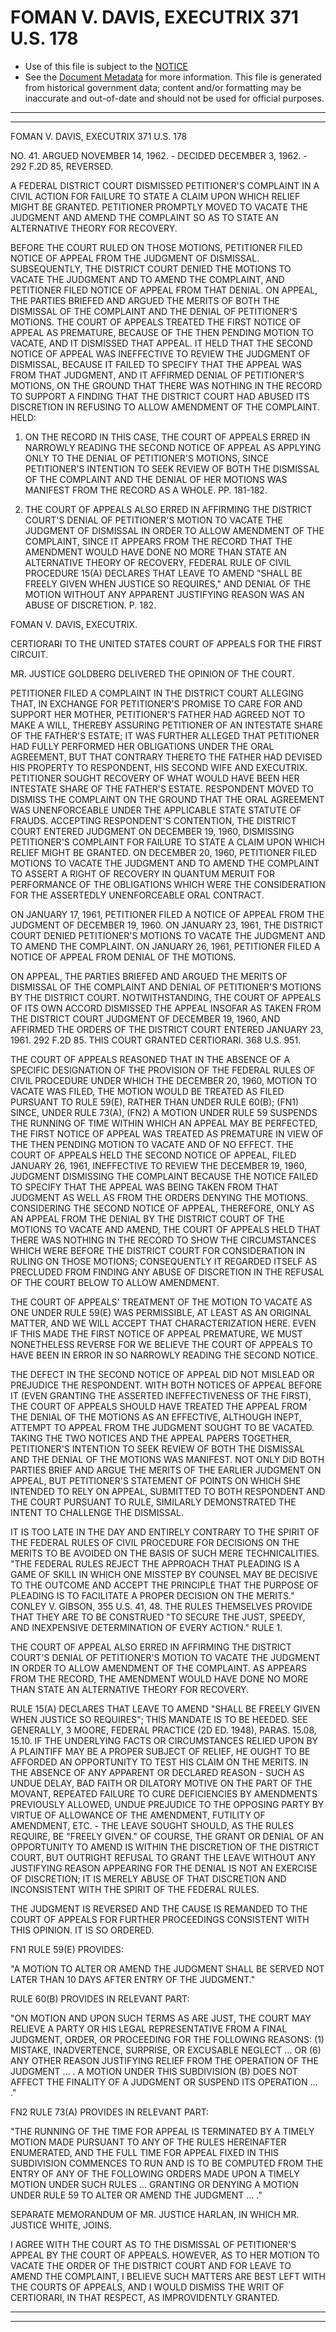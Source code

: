 ---
---

# FOMAN V. DAVIS, EXECUTRIX 371 U.S. 178

* Use of this file is subject to the [NOTICE](https://github.com/publicdocs/notice/blob/master/NOTICE)
* See the [Document Metadata](../../../) for more information.
  This file is generated from historical government data; content and/or formatting may be inaccurate and out-of-date and should not be used for official purposes.

----------
----------

FOMAN V. DAVIS, EXECUTRIX 371 U.S. 178

NO. 41.  ARGUED NOVEMBER 14, 1962.  - DECIDED DECEMBER 3, 1962.  - 292 F.2D 85, REVERSED.

A FEDERAL DISTRICT COURT DISMISSED PETITIONER'S COMPLAINT IN A CIVIL ACTION FOR FAILURE TO STATE A CLAIM UPON WHICH RELIEF MIGHT BE GRANTED.  PETITIONER PROMPTLY MOVED TO VACATE THE JUDGMENT AND AMEND THE COMPLAINT SO AS TO STATE AN ALTERNATIVE THEORY FOR RECOVERY.

BEFORE THE COURT RULED ON THOSE MOTIONS, PETITIONER FILED NOTICE OF APPEAL FROM THE JUDGMENT OF DISMISSAL.  SUBSEQUENTLY, THE DISTRICT COURT DENIED THE MOTIONS TO VACATE THE JUDGMENT AND TO AMEND THE COMPLAINT, AND PETITIONER FILED NOTICE OF APPEAL FROM THAT DENIAL.  ON APPEAL, THE PARTIES BRIEFED AND ARGUED THE MERITS OF BOTH THE DISMISSAL OF THE COMPLAINT AND THE DENIAL OF PETITIONER'S MOTIONS.  THE COURT OF APPEALS TREATED THE FIRST NOTICE OF APPEAL AS PREMATURE, BECAUSE OF THE THEN PENDING MOTION TO VACATE, AND IT DISMISSED THAT APPEAL.  IT HELD THAT THE SECOND NOTICE OF APPEAL WAS INEFFECTIVE TO REVIEW THE JUDGMENT OF DISMISSAL, BECAUSE IT FAILED TO SPECIFY THAT THE APPEAL WAS FROM THAT JUDGMENT, AND IT AFFIRMED DENIAL OF PETITIONER'S MOTIONS, ON THE GROUND THAT THERE WAS NOTHING IN THE RECORD TO SUPPORT A FINDING THAT THE DISTRICT COURT HAD ABUSED ITS DISCRETION IN REFUSING TO ALLOW AMENDMENT OF THE COMPLAINT.  HELD:

1.  ON THE RECORD IN THIS CASE, THE COURT OF APPEALS ERRED IN NARROWLY READING THE SECOND NOTICE OF APPEAL AS APPLYING ONLY TO THE DENIAL OF PETITIONER'S MOTIONS, SINCE PETITIONER'S INTENTION TO SEEK REVIEW OF BOTH THE DISMISSAL OF THE COMPLAINT AND THE DENIAL OF HER MOTIONS WAS MANIFEST FROM THE RECORD AS A WHOLE.  PP. 181-182.

2.  THE COURT OF APPEALS ALSO ERRED IN AFFIRMING THE DISTRICT COURT'S DENIAL OF PETITIONER'S MOTION TO VACATE THE JUDGMENT OF DISMISSAL IN ORDER TO ALLOW AMENDMENT OF THE COMPLAINT, SINCE IT APPEARS FROM THE RECORD THAT THE AMENDMENT WOULD HAVE DONE NO MORE THAN STATE AN ALTERNATIVE THEORY OF RECOVERY, FEDERAL RULE OF CIVIL PROCEDURE 15(A) DECLARES THAT LEAVE TO AMEND "SHALL BE FREELY GIVEN WHEN JUSTICE SO REQUIRES," AND DENIAL OF THE MOTION WITHOUT ANY APPARENT JUSTIFYING REASON WAS AN ABUSE OF DISCRETION.  P. 182.

FOMAN V. DAVIS, EXECUTRIX.

CERTIORARI TO THE UNITED STATES COURT OF APPEALS FOR THE FIRST CIRCUIT.

MR. JUSTICE GOLDBERG DELIVERED THE OPINION OF THE COURT.

PETITIONER FILED A COMPLAINT IN THE DISTRICT COURT ALLEGING THAT, IN EXCHANGE FOR PETITIONER'S PROMISE TO CARE FOR AND SUPPORT HER MOTHER, PETITIONER'S FATHER HAD AGREED NOT TO MAKE A WILL, THEREBY ASSURING PETITIONER OF AN INTESTATE SHARE OF THE FATHER'S ESTATE; IT WAS FURTHER ALLEGED THAT PETITIONER HAD FULLY PERFORMED HER OBLIGATIONS UNDER THE ORAL AGREEMENT, BUT THAT CONTRARY THERETO THE FATHER HAD DEVISED HIS PROPERTY TO RESPONDENT, HIS SECOND WIFE AND EXECUTRIX.  PETITIONER SOUGHT RECOVERY OF WHAT WOULD HAVE BEEN HER INTESTATE SHARE OF THE FATHER'S ESTATE.  RESPONDENT MOVED TO DISMISS THE COMPLAINT ON THE GROUND THAT THE ORAL AGREEMENT WAS UNENFORCEABLE UNDER THE APPLICABLE STATE STATUTE OF FRAUDS.  ACCEPTING RESPONDENT'S CONTENTION, THE DISTRICT COURT ENTERED JUDGMENT ON DECEMBER 19, 1960, DISMISSING PETITIONER'S COMPLAINT FOR FAILURE TO STATE A CLAIM UPON WHICH RELIEF MIGHT BE GRANTED.  ON DECEMBER 20, 1960, PETITIONER FILED MOTIONS TO VACATE THE JUDGMENT AND TO AMEND THE COMPLAINT TO ASSERT A RIGHT OF RECOVERY IN QUANTUM MERUIT FOR PERFORMANCE OF THE OBLIGATIONS WHICH WERE THE CONSIDERATION FOR THE ASSERTEDLY UNENFORCEABLE ORAL CONTRACT.

ON JANUARY 17, 1961, PETITIONER FILED A NOTICE OF APPEAL FROM THE JUDGMENT OF DECEMBER 19, 1960.  ON JANUARY 23, 1961, THE DISTRICT COURT DENIED PETITIONER'S MOTIONS TO VACATE THE JUDGMENT AND TO AMEND THE COMPLAINT.  ON JANUARY 26, 1961, PETITIONER FILED A NOTICE OF APPEAL FROM DENIAL OF THE MOTIONS.

ON APPEAL, THE PARTIES BRIEFED AND ARGUED THE MERITS OF DISMISSAL OF THE COMPLAINT AND DENIAL OF PETITIONER'S MOTIONS BY THE DISTRICT COURT.  NOTWITHSTANDING, THE COURT OF APPEALS OF ITS OWN ACCORD DISMISSED THE APPEAL INSOFAR AS TAKEN FROM THE DISTRICT COURT JUDGMENT OF DECEMBER 19, 1960, AND AFFIRMED THE ORDERS OF THE DISTRICT COURT ENTERED JANUARY 23, 1961.  292 F.2D 85.  THIS COURT GRANTED CERTIORARI.  368 U.S. 951.

THE COURT OF APPEALS REASONED THAT IN THE ABSENCE OF A SPECIFIC DESIGNATION OF THE PROVISION OF THE FEDERAL RULES OF CIVIL PROCEDURE UNDER WHICH THE DECEMBER 20, 1960, MOTION TO VACATE WAS FILED, THE MOTION WOULD BE TREATED AS FILED PURSUANT TO RULE 59(E), RATHER THAN UNDER RULE 60(B); (FN1) SINCE, UNDER RULE 73(A), (FN2) A MOTION UNDER RULE 59 SUSPENDS THE RUNNING OF TIME WITHIN WHICH AN APPEAL MAY BE PERFECTED, THE FIRST NOTICE OF APPEAL WAS TREATED AS PREMATURE IN VIEW OF THE THEN PENDING MOTION TO VACATE AND OF NO EFFECT.  THE COURT OF APPEALS HELD THE SECOND NOTICE OF APPEAL, FILED JANUARY 26, 1961, INEFFECTIVE TO REVIEW THE DECEMBER 19, 1960, JUDGMENT DISMISSING THE COMPLAINT BECAUSE THE NOTICE FAILED TO SPECIFY THAT THE APPEAL WAS BEING TAKEN FROM THAT JUDGMENT AS WELL AS FROM THE ORDERS DENYING THE MOTIONS.  CONSIDERING THE SECOND NOTICE OF APPEAL, THEREFORE, ONLY AS AN APPEAL FROM THE DENIAL BY THE DISTRICT COURT OF THE MOTIONS TO VACATE AND AMEND, THE COURT OF APPEALS HELD THAT THERE WAS NOTHING IN THE RECORD TO SHOW THE CIRCUMSTANCES WHICH WERE BEFORE THE DISTRICT COURT FOR CONSIDERATION IN RULING ON THOSE MOTIONS; CONSEQUENTLY IT REGARDED ITSELF AS PRECLUDED FROM FINDING ANY ABUSE OF DISCRETION IN THE REFUSAL OF THE COURT BELOW TO ALLOW AMENDMENT.

THE COURT OF APPEALS' TREATMENT OF THE MOTION TO VACATE AS ONE UNDER RULE 59(E) WAS PERMISSIBLE, AT LEAST AS AN ORIGINAL MATTER, AND WE WILL ACCEPT THAT CHARACTERIZATION HERE.  EVEN IF THIS MADE THE FIRST NOTICE OF APPEAL PREMATURE, WE MUST NONETHELESS REVERSE FOR WE BELIEVE THE COURT OF APPEALS TO HAVE BEEN IN ERROR IN SO NARROWLY READING THE SECOND NOTICE.

THE DEFECT IN THE SECOND NOTICE OF APPEAL DID NOT MISLEAD OR PREJUDICE THE RESPONDENT.  WITH BOTH NOTICES OF APPEAL BEFORE IT (EVEN GRANTING THE ASSERTED INEFFECTIVENESS OF THE FIRST), THE COURT OF APPEALS SHOULD HAVE TREATED THE APPEAL FROM THE DENIAL OF THE MOTIONS AS AN EFFECTIVE, ALTHOUGH INEPT, ATTEMPT TO APPEAL FROM THE JUDGMENT SOUGHT TO BE VACATED.  TAKING THE TWO NOTICES AND THE APPEAL PAPERS TOGETHER, PETITIONER'S INTENTION TO SEEK REVIEW OF BOTH THE DISMISSAL AND THE DENIAL OF THE MOTIONS WAS MANIFEST.  NOT ONLY DID BOTH PARTIES BRIEF AND ARGUE THE MERITS OF THE EARLIER JUDGMENT ON APPEAL, BUT PETITIONER'S STATEMENT OF POINTS ON WHICH SHE INTENDED TO RELY ON APPEAL, SUBMITTED TO BOTH RESPONDENT AND THE COURT PURSUANT TO RULE, SIMILARLY DEMONSTRATED THE INTENT TO CHALLENGE THE DISMISSAL.

IT IS TOO LATE IN THE DAY AND ENTIRELY CONTRARY TO THE SPIRIT OF THE FEDERAL RULES OF CIVIL PROCEDURE FOR DECISIONS ON THE MERITS TO BE AVOIDED ON THE BASIS OF SUCH MERE TECHNICALITIES.  "THE FEDERAL RULES REJECT THE APPROACH THAT PLEADING IS A GAME OF SKILL IN WHICH ONE MISSTEP BY COUNSEL MAY BE DECISIVE TO THE OUTCOME AND ACCEPT THE PRINCIPLE THAT THE PURPOSE OF PLEADING IS TO FACILITATE A PROPER DECISION ON THE MERITS."  CONLEY V. GIBSON, 355 U.S. 41, 48.  THE RULES THEMSELVES PROVIDE THAT THEY ARE TO BE CONSTRUED "TO SECURE THE JUST, SPEEDY, AND INEXPENSIVE DETERMINATION OF EVERY ACTION."  RULE 1.

THE COURT OF APPEAL ALSO ERRED IN AFFIRMING THE DISTRICT COURT'S DENIAL OF PETITIONER'S MOTION TO VACATE THE JUDGMENT IN ORDER TO ALLOW AMENDMENT OF THE COMPLAINT.  AS APPEARS FROM THE RECORD, THE AMENDMENT WOULD HAVE DONE NO MORE THAN STATE AN ALTERNATIVE THEORY FOR RECOVERY.

RULE 15(A) DECLARES THAT LEAVE TO AMEND "SHALL BE FREELY GIVEN WHEN JUSTICE SO REQUIRES"; THIS MANDATE IS TO BE HEEDED.  SEE GENERALLY, 3 MOORE, FEDERAL PRACTICE (2D ED. 1948), PARAS. 15.08, 15.10.  IF THE UNDERLYING FACTS OR CIRCUMSTANCES RELIED UPON BY A PLAINTIFF MAY BE A PROPER SUBJECT OF RELIEF, HE OUGHT TO BE AFFORDED AN OPPORTUNITY TO TEST HIS CLAIM ON THE MERITS.  IN THE ABSENCE OF ANY APPARENT OR DECLARED REASON - SUCH AS UNDUE DELAY, BAD FAITH OR DILATORY MOTIVE ON THE PART OF THE MOVANT, REPEATED FAILURE TO CURE DEFICIENCIES BY AMENDMENTS PREVIOUSLY ALLOWED, UNDUE PREJUDICE TO THE OPPOSING PARTY BY VIRTUE OF ALLOWANCE OF THE AMENDMENT, FUTILITY OF AMENDMENT, ETC. - THE LEAVE SOUGHT SHOULD, AS THE RULES REQUIRE, BE "FREELY GIVEN."  OF COURSE, THE GRANT OR DENIAL OF AN OPPORTUNITY TO AMEND IS WITHIN THE DISCRETION OF THE DISTRICT COURT, BUT OUTRIGHT REFUSAL TO GRANT THE LEAVE WITHOUT ANY JUSTIFYING REASON APPEARING FOR THE DENIAL IS NOT AN EXERCISE OF DISCRETION; IT IS MERELY ABUSE OF THAT DISCRETION AND INCONSISTENT WITH THE SPIRIT OF THE FEDERAL RULES.

THE JUDGMENT IS REVERSED AND THE CAUSE IS REMANDED TO THE COURT OF APPEALS FOR FURTHER PROCEEDINGS CONSISTENT WITH THIS OPINION.  IT IS SO ORDERED.

FN1  RULE 59(E) PROVIDES:

"A MOTION TO ALTER OR AMEND THE JUDGMENT SHALL BE SERVED NOT LATER THAN 10 DAYS AFTER ENTRY OF THE JUDGMENT."

RULE 60(B) PROVIDES IN RELEVANT PART:

"ON MOTION AND UPON SUCH TERMS AS ARE JUST, THE COURT MAY RELIEVE A PARTY OR HIS LEGAL REPRESENTATIVE FROM A FINAL JUDGMENT, ORDER, OR PROCEEDING FOR THE FOLLOWING REASONS: (1) MISTAKE, INADVERTENCE, SURPRISE, OR EXCUSABLE NEGLECT  ...  OR (6) ANY OTHER REASON JUSTIFYING RELIEF FROM THE OPERATION OF THE JUDGMENT  ...  .  A MOTION UNDER THIS SUBDIVISION (B) DOES NOT AFFECT THE FINALITY OF A JUDGMENT OR SUSPEND ITS OPERATION  ...  ."

FN2  RULE 73(A) PROVIDES IN RELEVANT PART:

"THE RUNNING OF THE TIME FOR APPEAL IS TERMINATED BY A TIMELY MOTION MADE PURSUANT TO ANY OF THE RULES HEREINAFTER ENUMERATED, AND THE FULL TIME FOR APPEAL FIXED IN THIS SUBDIVISION COMMENCES TO RUN AND IS TO BE COMPUTED FROM THE ENTRY OF ANY OF THE FOLLOWING ORDERS MADE UPON A TIMELY MOTION UNDER SUCH RULES  ...  GRANTING OR DENYING A MOTION UNDER RULE 59 TO ALTER OR AMEND THE JUDGMENT ...  ."

SEPARATE MEMORANDUM OF MR. JUSTICE HARLAN, IN WHICH MR. JUSTICE WHITE, JOINS.

I AGREE WITH THE COURT AS TO THE DISMISSAL OF PETITIONER'S APPEAL BY THE COURT OF APPEALS.  HOWEVER, AS TO HER MOTION TO VACATE THE ORDER OF THE DISTRICT COURT AND FOR LEAVE TO AMEND THE COMPLAINT, I BELIEVE SUCH MATTERS ARE BEST LEFT WITH THE COURTS OF APPEALS, AND I WOULD DISMISS THE WRIT OF CERTIORARI, IN THAT RESPECT, AS IMPROVIDENTLY GRANTED.


----------
----------

